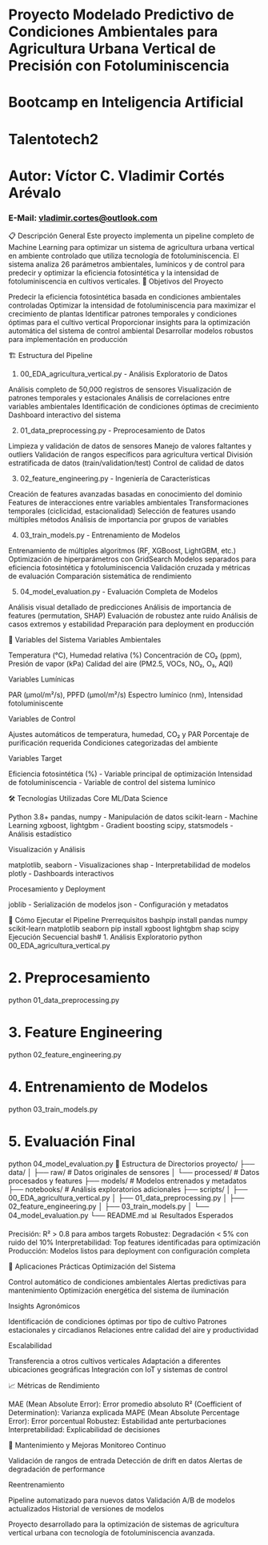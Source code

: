 # Proyecto Modelado Predictivo de Condiciones Ambientales para Agricultura Urbana Vertical de Precisión con Fotoluminiscencia
# Bootcamp en Inteligencia Artificial
# Talentotech2
# Autor: Víctor C. Vladimir Cortés Arévalo
### E-Mail: vladimir.cortes@outlook.com 

📋 Descripción General
Este proyecto implementa un pipeline completo de Machine Learning para optimizar un sistema de agricultura urbana vertical en ambiente controlado que utiliza tecnología de fotoluminiscencia. El sistema analiza 26 parámetros ambientales, lumínicos y de control para predecir y optimizar la eficiencia fotosintética y la intensidad de fotoluminiscencia en cultivos verticales.
🎯 Objetivos del Proyecto

Predecir la eficiencia fotosintética basada en condiciones ambientales controladas
Optimizar la intensidad de fotoluminiscencia para maximizar el crecimiento de plantas
Identificar patrones temporales y condiciones óptimas para el cultivo vertical
Proporcionar insights para la optimización automática del sistema de control ambiental
Desarrollar modelos robustos para implementación en producción

🏗️ Estructura del Pipeline
1. 00_EDA_agricultura_vertical.py - Análisis Exploratorio de Datos

Análisis completo de 50,000 registros de sensores
Visualización de patrones temporales y estacionales
Análisis de correlaciones entre variables ambientales
Identificación de condiciones óptimas de crecimiento
Dashboard interactivo del sistema

2. 01_data_preprocessing.py - Preprocesamiento de Datos

Limpieza y validación de datos de sensores
Manejo de valores faltantes y outliers
Validación de rangos específicos para agricultura vertical
División estratificada de datos (train/validation/test)
Control de calidad de datos

3. 02_feature_engineering.py - Ingeniería de Características

Creación de features avanzadas basadas en conocimiento del dominio
Features de interacciones entre variables ambientales
Transformaciones temporales (ciclicidad, estacionalidad)
Selección de features usando múltiples métodos
Análisis de importancia por grupos de variables

4. 03_train_models.py - Entrenamiento de Modelos

Entrenamiento de múltiples algoritmos (RF, XGBoost, LightGBM, etc.)
Optimización de hiperparámetros con GridSearch
Modelos separados para eficiencia fotosintética y fotoluminiscencia
Validación cruzada y métricas de evaluación
Comparación sistemática de rendimiento

5. 04_model_evaluation.py - Evaluación Completa de Modelos

Análisis visual detallado de predicciones
Análisis de importancia de features (permutation, SHAP)
Evaluación de robustez ante ruido
Análisis de casos extremos y estabilidad
Preparación para deployment en producción

🔬 Variables del Sistema
Variables Ambientales

Temperatura (°C), Humedad relativa (%)
Concentración de CO₂ (ppm), Presión de vapor (kPa)
Calidad del aire (PM2.5, VOCs, NO₂, O₃, AQI)

Variables Lumínicas

PAR (μmol/m²/s), PPFD (μmol/m²/s)
Espectro lumínico (nm), Intensidad fotoluminiscente

Variables de Control

Ajustes automáticos de temperatura, humedad, CO₂ y PAR
Porcentaje de purificación requerida
Condiciones categorizadas del ambiente

Variables Target

Eficiencia fotosintética (%) - Variable principal de optimización
Intensidad de fotoluminiscencia - Variable de control del sistema lumínico

🛠️ Tecnologías Utilizadas
Core ML/Data Science

Python 3.8+
pandas, numpy - Manipulación de datos
scikit-learn - Machine Learning
xgboost, lightgbm - Gradient boosting
scipy, statsmodels - Análisis estadístico

Visualización y Análisis

matplotlib, seaborn - Visualizaciones
shap - Interpretabilidad de modelos
plotly - Dashboards interactivos

Procesamiento y Deployment

joblib - Serialización de modelos
json - Configuración y metadatos

🚀 Cómo Ejecutar el Pipeline
Prerrequisitos
bashpip install pandas numpy scikit-learn matplotlib seaborn
pip install xgboost lightgbm shap scipy
Ejecución Secuencial
bash# 1. Análisis Exploratorio
python 00_EDA_agricultura_vertical.py

# 2. Preprocesamiento
python 01_data_preprocessing.py

# 3. Feature Engineering
python 02_feature_engineering.py

# 4. Entrenamiento de Modelos
python 03_train_models.py

# 5. Evaluación Final
python 04_model_evaluation.py
📁 Estructura de Directorios
proyecto/
├── data/
│   ├── raw/                    # Datos originales de sensores
│   └── processed/              # Datos procesados y features
├── models/                     # Modelos entrenados y metadatos
├── notebooks/                  # Análisis exploratorios adicionales
├── scripts/
│   ├── 00_EDA_agricultura_vertical.py
│   ├── 01_data_preprocessing.py
│   ├── 02_feature_engineering.py
│   ├── 03_train_models.py
│   └── 04_model_evaluation.py
└── README.md
📊 Resultados Esperados

Precisión: R² > 0.8 para ambos targets
Robustez: Degradación < 5% con ruido del 10%
Interpretabilidad: Top features identificadas para optimización
Producción: Modelos listos para deployment con configuración completa

🎯 Aplicaciones Prácticas
Optimización del Sistema

Control automático de condiciones ambientales
Alertas predictivas para mantenimiento
Optimización energética del sistema de iluminación

Insights Agronómicos

Identificación de condiciones óptimas por tipo de cultivo
Patrones estacionales y circadianos
Relaciones entre calidad del aire y productividad

Escalabilidad

Transferencia a otros cultivos verticales
Adaptación a diferentes ubicaciones geográficas
Integración con IoT y sistemas de control

📈 Métricas de Rendimiento

MAE (Mean Absolute Error): Error promedio absoluto
R² (Coefficient of Determination): Varianza explicada
MAPE (Mean Absolute Percentage Error): Error porcentual
Robustez: Estabilidad ante perturbaciones
Interpretabilidad: Explicabilidad de decisiones

🔄 Mantenimiento y Mejoras
Monitoreo Continuo

Validación de rangos de entrada
Detección de drift en datos
Alertas de degradación de performance

Reentrenamiento

Pipeline automatizado para nuevos datos
Validación A/B de modelos actualizados
Historial de versiones de modelos


Proyecto desarrollado para la optimización de sistemas de agricultura vertical urbana con tecnología de fotoluminiscencia avanzada.